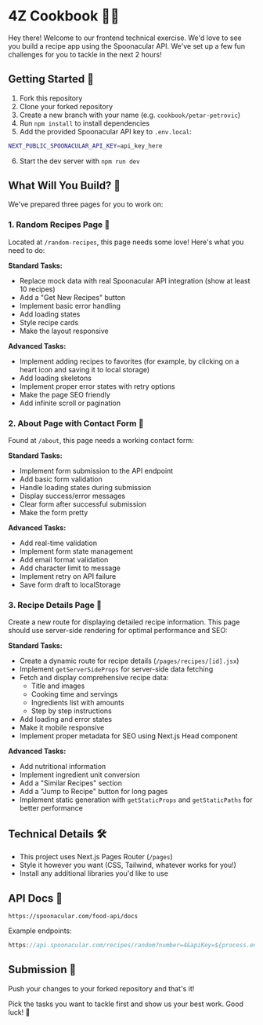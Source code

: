 # 4Z Cookbook 👩‍🍳

Hey there! Welcome to our frontend technical exercise. We'd love to see you build a recipe app using the Spoonacular API. We've set up a few fun challenges for you to tackle in the next 2 hours!

## Getting Started 🚀

1. Fork this repository
2. Clone your forked repository
3. Create a new branch with your name (e.g. `cookbook/petar-petrovic`)
4. Run `npm install` to install dependencies
5. Add the provided Spoonacular API key to `.env.local`:

```bash
NEXT_PUBLIC_SPOONACULAR_API_KEY=api_key_here
```

6. Start the dev server with `npm run dev`

## What Will You Build? 🤔

We've prepared three pages for you to work on:

### 1. Random Recipes Page 🎲

Located at `/random-recipes`, this page
needs some love! Here's what you need to
do:

**Standard Tasks:**

- Replace mock data with real Spoonacular API integration (show at least 10 recipes)
- Add a "Get New Recipes" button
- Implement basic error handling
- Add loading states
- Style recipe cards
- Make the layout responsive

**Advanced Tasks:**

- Implement adding recipes to favorites (for example, by clicking on a heart icon and saving it to local storage)
- Add loading skeletons
- Implement proper error states with retry options
- Make the page SEO friendly
- Add infinite scroll or pagination

### 2. About Page with Contact Form 📝

Found at `/about`, this page needs a working contact form:

**Standard Tasks:**

- Implement form submission to the API endpoint
- Add basic form validation
- Handle loading states during submission
- Display success/error messages
- Clear form after successful submission
- Make the form pretty

**Advanced Tasks:**

- Add real-time validation
- Implement form state management
- Add email format validation
- Add character limit to message
- Implement retry on API failure
- Save form draft to localStorage

### 3. Recipe Details Page 🍳

Create a new route for displaying detailed recipe information. This page should use server-side rendering for optimal performance and SEO:

**Standard Tasks:**

- Create a dynamic route for recipe details (`/pages/recipes/[id].jsx`)
- Implement `getServerSideProps` for server-side data fetching
- Fetch and display comprehensive recipe data:
  - Title and images
  - Cooking time and servings
  - Ingredients list with amounts
  - Step by step instructions
- Add loading and error states
- Make it mobile responsive
- Implement proper metadata for SEO using Next.js Head component

**Advanced Tasks:**

- Add nutritional information
- Implement ingredient unit conversion
- Add a "Similar Recipes" section
- Add a "Jump to Recipe" button for long pages
- Implement static generation with `getStaticProps` and `getStaticPaths` for better performance

## Technical Details 🛠️

- This project uses Next.js Pages Router (`/pages`)
- Style it however you want (CSS, Tailwind, whatever works for you!)
- Install any additional libraries you'd like to use

## API Docs 🥄

```
https://spoonacular.com/food-api/docs
```

Example endpoints:

```js
https://api.spoonacular.com/recipes/random?number=4&apiKey=${process.env.SPOONACULAR_API_KEY}
```

## Submission 🎯

Push your changes to your forked repository and that's it!

Pick the tasks you want to tackle first and show us your best work. Good luck! 🚀
